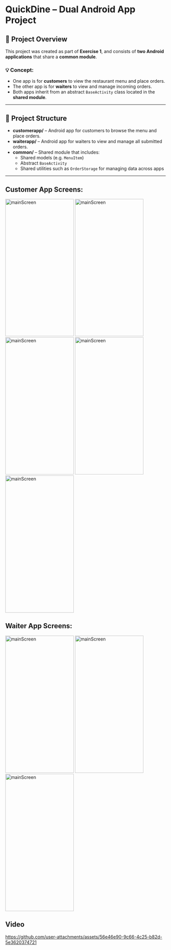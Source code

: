 # QuickDine – Dual Android App Project

## 📱 Project Overview

This project was created as part of **Exercise 1**, and consists of **two Android applications** that share a **common module**.

### 💡 Concept:
- One app is for **customers** to view the restaurant menu and place orders.
- The other app is for **waiters** to view and manage incoming orders.
- Both apps inherit from an abstract `BaseActivity` class located in the **shared module**.

---

## 🧱 Project Structure

- **customerapp/** – Android app for customers to browse the menu and place orders.
- **waiterapp/** – Android app for waiters to view and manage all submitted orders.
- **common/** – Shared module that includes:
  - Shared models (e.g. `MenuItem`)
  - Abstract `BaseActivity`
  - Shared utilities such as `OrderStorage` for managing data across apps

---
## Customer App Screens:
 <img src = "https://github.com/user-attachments/assets/a65d9e95-c6a6-4109-93a7-24d25a867854" alt= mainScreen width= "215" height="430">

 <img src = "https://github.com/user-attachments/assets/a222e2c5-f2f0-400f-9bb0-9d9e9a03418a" alt= mainScreen width= "215" height="430">

 <img src = "https://github.com/user-attachments/assets/15cbed93-33ea-438f-89df-dae11d939d33" alt= mainScreen width= "215" height="430">

 <img src = "https://github.com/user-attachments/assets/1442e8f8-e8fe-416b-aec8-5a7825347d8e" alt= mainScreen width= "215" height="430">

 <img src = "https://github.com/user-attachments/assets/6d698668-3aeb-4303-be37-0d30895523e6" alt= mainScreen width= "215" height="430">



## Waiter App Screens:
<img src = "https://github.com/user-attachments/assets/4434c66e-1f33-408b-b57f-2f378013ca51" alt= mainScreen width= "215" height="430">

<img src = "https://github.com/user-attachments/assets/5d6dccbc-e3d3-4e0c-8800-53f9612776b1" alt= mainScreen width= "215" height="430">

<img src = "https://github.com/user-attachments/assets/f25a5398-99e7-41bf-ab69-223d748467c3" alt= mainScreen width= "215" height="430">

 ## Video


https://github.com/user-attachments/assets/56e46e90-9c66-4c25-b82d-5e3620374721


 





